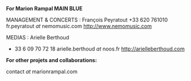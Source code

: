 



**For Marion Rampal MAIN BLUE**

MANAGEMENT & CONCERTS : 
François Peyratout 
+33 620 761010
fr.peyratout *at* nemomusic.com
http://www.nemomusic.com

MEDIAS :
Arielle Berthoud
+ 33 6 09 70 72 18
arielle.berthoud *at* noos.fr
http://arielleberthoud.com

**For other projets and collaborations:**

contact *at* marionrampal.com
